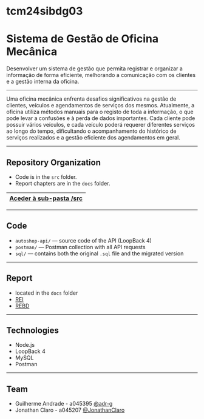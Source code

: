 # tcm24sibdg03

# Sistema de Gestão de Oficina Mecânica
Desenvolver um sistema de gestão que permita registrar e organizar a informação de forma eficiente, melhorando a comunicação com os clientes e a gestão interna da oficina.

---

Uma oficina mecânica enfrenta desafios significativos na gestão de clientes, veículos e agendamentos de serviços dos mesmos. Atualmente, a oficina utiliza métodos manuais para o registo de toda a informação, o que pode levar a confusões e à perda de dados importantes. Cada cliente pode possuir vários veículos, e cada veículo poderá requerer diferentes serviços ao longo do tempo, dificultando o acompanhamento do histórico de serviços realizados e a gestão eficiente dos agendamentos em geral.

---

## Repository Organization

- Code is in the `src` folder.
- Report chapters are in the `docs` folder.

| [Aceder à sub-pasta /src](src/) |
|:----------------------------------:|

---

## Code

- `autoshop-api/` — source code of the API (LoopBack 4)
- `postman/` — Postman collection with all API requests
- `sql/` — contains both the original `.sql` file and the migrated version

---

## Report
- located in the `docs` folder
- [REI](docs/REI/REI00.md)
- [REBD](docs/REBD/REBD00.md)

---

## Technologies
- Node.js
- LoopBack 4
- MySQL
- Postman

---

## Team
- Guilherme Andrade - a045395 [@adr-g](https://github.com/adr-g)
- Jonathan Claro - a045207 [@JonathanClaro](https://github.com/JonathanClaro)

